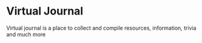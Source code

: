 # Virtual Journal
Virtual journal is a place to collect and compile resources, information, trivia and much more

